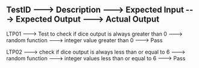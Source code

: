 

 ## TestID    --->         Description                           --->   Expected Input    ---> Expected Output                       ---> Actual Output 


LTP01 --->  Test to check if dice output is always greater than 0 --->  random function  --->  integer value greater than 0           ---> Pass 


LTP02 ---> check if dice output is always less than or equal to 6 --->  random function  --->  integer values less than or equal to 6 ---> Pass 
